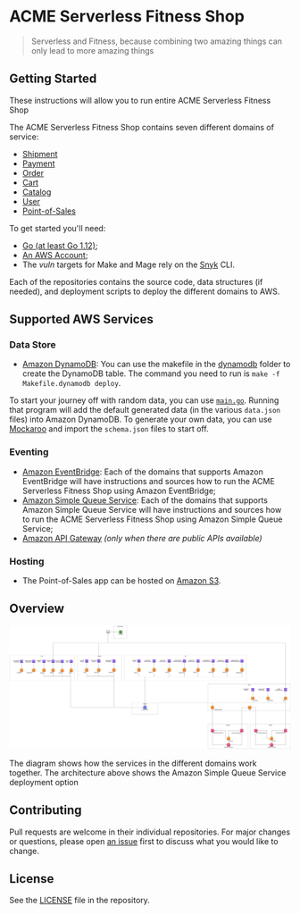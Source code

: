 # ACME Serverless Fitness Shop

> Serverless and Fitness, because combining two amazing things can only lead to more amazing things

## Getting Started

These instructions will allow you to run entire ACME Serverless Fitness Shop

The ACME Serverless Fitness Shop contains seven different domains of service:

* [Shipment](https://github.com/retgits/acme-serverless-shipment)
* [Payment](https://github.com/retgits/acme-serverless-payment)
* [Order](https://github.com/retgits/acme-serverless-order)
* [Cart](https://github.com/retgits/acme-serverless-cart)
* [Catalog](https://github.com/retgits/acme-serverless-catalog)
* [User](https://github.com/retgits/acme-serverless-user)
* [Point-of-Sales](https://github.com/retgits/acme-serverless-pos)

To get started you'll need:

* [Go (at least Go 1.12)](https://golang.org/dl/);
* [An AWS Account](https://portal.aws.amazon.com/billing/signup);
* The _vuln_ targets for Make and Mage rely on the [Snyk](http://snyk.io/) CLI.

Each of the repositories contains the source code, data structures (if needed), and deployment scripts to deploy the different domains to AWS.

## Supported AWS Services

### Data Store

* [Amazon DynamoDB](https://aws.amazon.com/dynamodb/): You can use the makefile in the [dynamodb](./dynamodb) folder to create the DynamoDB table. The command you need to run is `make -f Makefile.dynamodb deploy`.

To start your journey off with random data, you can use [`main.go`](./dynamodb/main.go). Running that program will add the default generated data (in the various `data.json` files) into Amazon DynamoDB. To generate your own data, you can use [Mockaroo](https://www.mockaroo.com/) and import the `schema.json` files to start off.

### Eventing

* [Amazon EventBridge](https://aws.amazon.com/eventbridge/): Each of the domains that supports Amazon EventBridge will have instructions and sources how to run the ACME Serverless Fitness Shop using Amazon EventBridge;
* [Amazon Simple Queue Service](https://aws.amazon.com/sqs/): Each of the domains that supports Amazon Simple Queue Service will have instructions and sources how to run the ACME Serverless Fitness Shop using Amazon Simple Queue Service;
* [Amazon API Gateway](https://aws.amazon.com/api-gateway/) _(only when there are public APIs available)_

### Hosting

* The Point-of-Sales app can be hosted on [Amazon S3](https://aws.amazon.com/s3).

## Overview

![architecture](./overview-sqs.png)

The diagram shows how the services in the different domains work together. The architecture above shows the Amazon Simple Queue Service deployment option

## Contributing

Pull requests are welcome in their individual repositories. For major changes or questions, please open [an issue](https://github.com/retgits/acme-serverless/issues) first to discuss what you would like to change.

## License

See the [LICENSE](./LICENSE) file in the repository.
